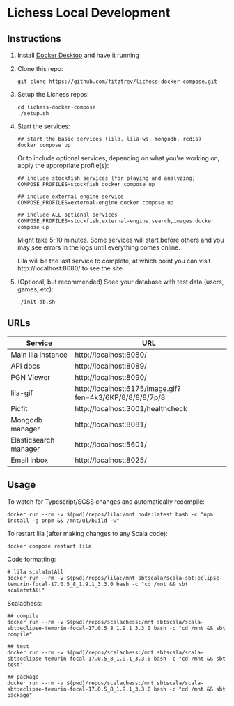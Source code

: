 # Lichess Local Development

## Instructions

1. Install [Docker Desktop](https://www.docker.com/products/docker-desktop/) and have it running

1. Clone this repo:

    ```
    git clone https://github.com/fitztrev/lichess-docker-compose.git
    ```

1. Setup the Lichess repos:

    ```
    cd lichess-docker-compose
    ./setup.sh
    ```

1. Start the services:

    ```
    ## start the basic services (lila, lila-ws, mongodb, redis)
    docker compose up
    ```

    Or to include optional services, depending on what you're working on, apply the appropriate profile(s):

    ```
    ## include stockfish services (for playing and analyzing)
    COMPOSE_PROFILES=stockfish docker compose up

    ## include external engine service
    COMPOSE_PROFILES=external-engine docker compose up

    ## include ALL optional services
    COMPOSE_PROFILES=stockfish,external-engine,search,images docker compose up
    ```

    Might take 5-10 minutes. Some services will start before others and you may see errors in the logs until everything comes online.

    Lila will be the last service to complete, at which point you can visit http://localhost:8080/ to see the site.

1. (Optional, but recommended) Seed your database with test data (users, games, etc):

    ```
    ./init-db.sh
    ```

## URLs

| Service               | URL                                                      |
| --------------------- | -------------------------------------------------------- |
| Main lila instance    | http://localhost:8080/                                   |
| API docs              | http://localhost:8089/                                   |
| PGN Viewer            | http://localhost:8090/                                   |
| lila-gif              | http://localhost:6175/image.gif?fen=4k3/6KP/8/8/8/8/7p/8 |
| Picfit                | http://localhost:3001/healthcheck                        |
| Mongodb manager       | http://localhost:8081/                                   |
| Elasticsearch manager | http://localhost:5601/                                   |
| Email inbox           | http://localhost:8025/                                   |

## Usage

To watch for Typescript/SCSS changes and automatically recompile:

```
docker run --rm -v $(pwd)/repos/lila:/mnt node:latest bash -c "npm install -g pnpm && /mnt/ui/build -w"
```

To restart lila (after making changes to any Scala code):

```
docker compose restart lila
```

Code formatting:

```
# lila scalafmtAll
docker run --rm -v $(pwd)/repos/lila:/mnt sbtscala/scala-sbt:eclipse-temurin-focal-17.0.5_8_1.9.1_3.3.0 bash -c "cd /mnt && sbt scalafmtAll"
```

Scalachess:

```
## compile
docker run --rm -v $(pwd)/repos/scalachess:/mnt sbtscala/scala-sbt:eclipse-temurin-focal-17.0.5_8_1.9.1_3.3.0 bash -c "cd /mnt && sbt compile"

## test
docker run --rm -v $(pwd)/repos/scalachess:/mnt sbtscala/scala-sbt:eclipse-temurin-focal-17.0.5_8_1.9.1_3.3.0 bash -c "cd /mnt && sbt test"

## package
docker run --rm -v $(pwd)/repos/scalachess:/mnt sbtscala/scala-sbt:eclipse-temurin-focal-17.0.5_8_1.9.1_3.3.0 bash -c "cd /mnt && sbt package"
```
